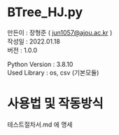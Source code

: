 # BTree_HJ.py
만든이 : 장형준 ( jun1057@ajou.ac.kr )  
작성일 : 2022.01.18  
버전 : 1.0.0  

Python Version : 3.8.10  
Used Library : os, csv (기본모듈)  

# 사용법 및 작동방식
테스트절차서.md 에 명세